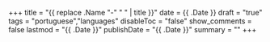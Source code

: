+++
title = "{{ replace .Name "-" " " | title }}"
date = {{ .Date }}
draft = "true"
tags = "portuguese","languages"
disableToc = "false"
show_comments = false
lastmod = "{{ .Date }}"
publishDate = "{{ .Date }}"
summary = ""
+++
